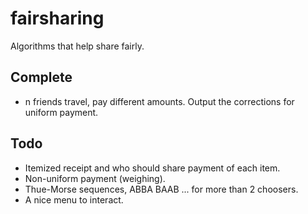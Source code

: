 # fairsharing
Algorithms that help share fairly.

## Complete
* n friends travel, pay different amounts. Output the corrections for uniform payment.

## Todo
* Itemized receipt and who should share payment of each item.
* Non-uniform payment (weighing).
* Thue-Morse sequences, ABBA BAAB ... for more than 2 choosers.
* A nice menu to interact.

